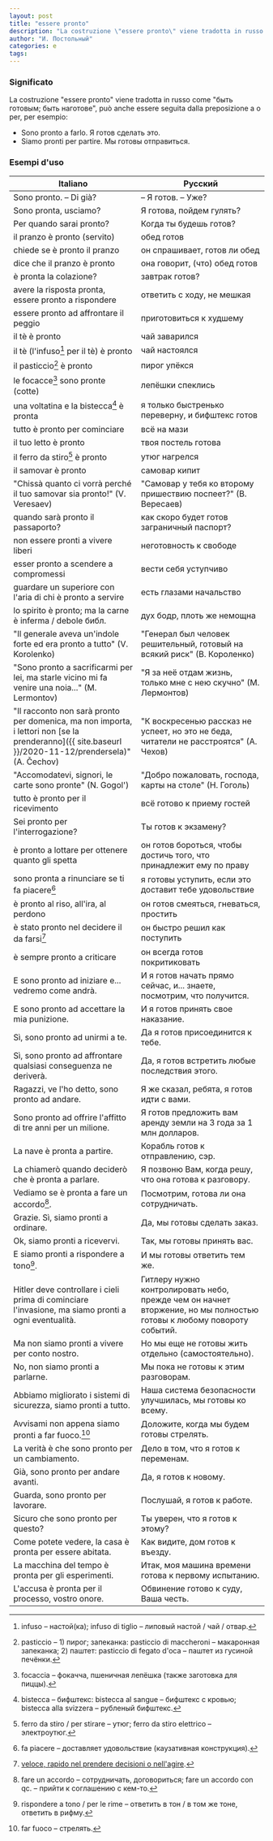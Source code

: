 ```yaml
---
layout: post
title: "essere pronto"
description: "La costruzione \"essere pronto\" viene tradotta in russo come \"быть готовым; быть наготове\", può anche essere seguita dalla preposizione a o per, per esempio: Sono pronto a farlo. Я готов сделать это."
author: "И. Постольный"
categories: e
tags:
---
```


### Significato

La costruzione "essere pronto" viene tradotta in russo come "быть готовым; быть наготове", può anche essere seguita dalla preposizione a o per, per esempio:

- Sono pronto a farlo. Я готов сделать это.
- Siamo pronti per partire. Мы готовы отправиться.

### Esempi d'uso

| Italiano | Русский |
|----------|---------|
|Sono pronto. – Di già?|– Я готов. – Уже?|
|Sono pronta, usciamo?|Я готова, пойдем гулять?|
|Per quando sarai pronto?|Когда ты будешь готов?|
|il pranzo è pronto (servito)|обед готов|
|chiede se è pronto il pranzo|он спрашивает, готов ли обед|
|dice che il pranzo è pronto|она говорит, (что) обед готов|
|è pronta la colazione?|завтрак готов?|
|avere la risposta pronta, essere pronto a rispondere|ответить с ходу, не мешкая|
|essere pronto ad affrontare il peggio|приготовиться к худшему|
|il tè è pronto|чай заварился|
|il tè (l'infuso[^1] per il tè) è pronto|чай настоялся|
|il pasticcio[^2] è pronto|пирог упёкся|
|le focacce[^3] sono pronte (cotte)|лепёшки спеклись|
|una voltatina e la bistecca[^4] è pronta|я только быстренько переверну, и бифштекс готов|
|tutto è pronto per cominciare|всё на мази|
|il tuo letto è pronto|твоя постель готова|
|il ferro da stiro[^5] è pronto|утюг нагрелся|
|il samovar è pronto|самовар кипит|
|"Chissà quanto ci vorrà perché il tuo samovar sia pronto!" (V. Veresaev)|"Самовар у тебя ко второму пришествию поспеет?" (В. Вересаев)|
|quando sarà pronto il passaporto?|как скоро будет готов заграничный паспорт?|
|non essere pronti a vivere liberi|неготовность к свободе|
|esser pronto a scendere a compromessi|вести себя уступчиво|
|guardare un superiore con l'aria di chi è pronto a servire|есть глазами начальство|
|lo spirito è pronto; ma la carne è inferma / debole библ.|дух бодр, плоть же немощна|
|"Il generale aveva un'indole forte ed era pronto a tutto" (V. Korolenko)|"Генерал был человек решительный, готовый на всякий риск" (В. Короленко)|
|"Sono pronto a sacrificarmi per lei, ma starle vicino mi fa venire una noia..." (M. Lermontov)|"Я за неё отдам жизнь, только мне с нею скучно" (М. Лермонтов)|
|"Il racconto non sarà pronto per domenica, ma non importa, i lettori non [se la prenderanno]({{ site.baseurl }}/2020-11-12/prendersela)" (A. Čechov)|"К воскресенью рассказ не успеет, но это не беда, читатели не расстроятся" (А. Чехов)|
|"Accomodatevi, signori, le carte sono pronte" (N. Gogol')|"Добро пожаловать, господа, карты на столе" (Н. Гоголь)|
|tutto è pronto per il ricevimento|всё готово к приему гостей|
|Sei pronto per l'interrogazione?|Ты готов к экзамену?|
|è pronto a lottare per ottenere quanto gli spetta|он готов бороться, чтобы достичь того, что принадлежит ему по праву|
|sono pronta a rinunciare se ti fa piacere[^6]|я готовы уступить, если это доставит тебе удовольствие|
|è pronto al riso, all'ira, al perdono|он готов смеяться, гневаться, простить|
|è stato pronto nel decidere il da farsi[^7]|он быстро решил как поступить|
|è sempre pronto a criticare|он всегда готов покритиковать|
|E sono pronto ad iniziare e... vedremo come andrà.|И я готов начать прямо сейчас, и... знаете, посмотрим, что получится.|
|E sono pronto ad accettare la mia punizione.|И я готов принять свое наказание.|
|Sì, sono pronto ad unirmi a te.|Да я готов присоединится к тебе.|
|Sì, sono pronto ad affrontare qualsiasi conseguenza ne deriverà.|Да, я готов встретить любые последствия этого.|
|Ragazzi, ve l'ho detto, sono pronto ad andare.|Я же сказал, ребята, я готов идти с вами.|
|Sono pronto ad offrire l'affitto di tre anni per un milione.|Я готов предложить вам аренду земли на З года за 1 млн долларов.|
|La nave è pronta a partire.|Корабль готов к отправлению, сэр.|
|La chiamerò quando deciderò che è pronta a parlare.|Я позвоню Вам, когда решу, что она готова к разговору.|
|Vediamo se è pronta a fare un accordo[^8].|Посмотрим, готова ли она сотрудничать.|
|Grazie. Sì, siamo pronti a ordinare.|Да, мы готовы сделать заказ.|
|Ok, siamo pronti a ricevervi.|Так, мы готовы принять вас.|
|E siamo pronti a rispondere a tono[^9].|И мы готовы ответить тем же.|
|Hitler deve controllare i cieli prima di cominciare l'invasione, ma siamo pronti a ogni eventualità.|Гитлеру нужно контролировать небо, прежде чем он начнет вторжение, но мы полностью готовы к любому повороту событий.|
|Ma non siamo pronti a vivere per conto nostro.|Но мы еще не готовы жить отдельно (самостоятельно).|
|No, non siamo pronti a parlarne.|Мы пока не готовы к этим разговорам.|
|Abbiamo migliorato i sistemi di sicurezza, siamo pronti a tutto.|Наша система безопасности улучшилась, мы готовы ко всему.|
|Avvisami non appena siamo pronti a far fuoco.[^10]|Доложите, когда мы будем готовы стрелять.|
|La verità è che sono pronto per un cambiamento.|Дело в том, что я готов к переменам.|
|Già, sono pronto per andare avanti.|Да, я готов к новому.|
|Guarda, sono pronto per lavorare.|Послушай, я готов к работе.|
|Sicuro che sono pronto per questo?|Ты уверен, что я готов к этому?|
|Come potete vedere, la casa è pronta per essere abitata.|Как видите, дом готов к въезду.|
|La macchina del tempo è pronta per gli esperimenti.|Итак, моя машина времени готова к первому испытанию.|
|L'accusa è pronta per il processo, vostro onore.|Обвинение готово к суду, Ваша честь.|

[^1]: infuso – настой(ка); infuso di tiglio – липовый настой / чай / отвар.

[^2]: pasticcio – 1) пирог; запеканка: pasticcio di maccheroni – макаронная запеканка; 2) паштет: pasticcio di fegato d'oca – паштет из гусиной печёнки.

[^3]: focaccia – фокачча, пшеничная лепёшка (также заготовка для пиццы).

[^4]: bistecca – бифштекс: bistecca al sangue – бифштекс с кровью; bistecca alla svizzera – рубленый бифштекс.

[^5]: ferro da stiro / per stirare – утюг; ferro da stiro elettrico – электроутюг.

[^6]: fa piacere – доставляет удовольствие (каузативная конструкция).

[^7]: [veloce, rapido nel prendere decisioni o nell'agire](https://dizionario.internazionale.it/parola/pronto).

[^8]: fare un accordo – сотрудничать, договориться; fare un accordo con qc. – прийти к соглашению с кем-то.

[^9]: rispondere a tono / per le rime – ответить в тон / в том же тоне, ответить в рифму.

[^10]: far fuoco – стрелять.